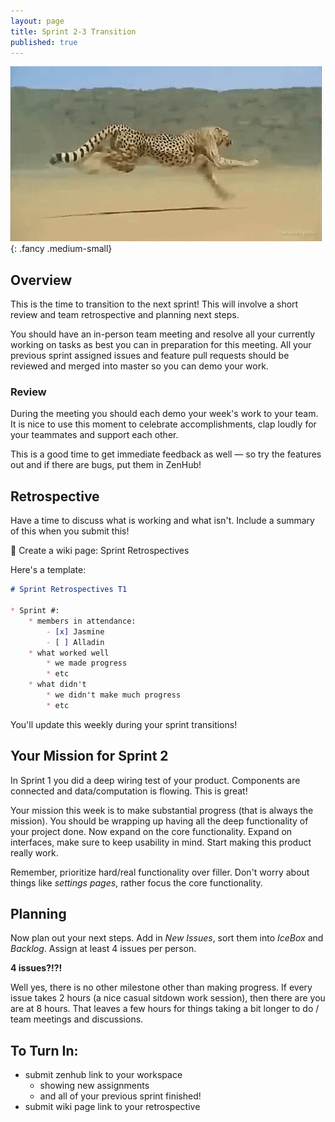 ```yaml
---
layout: page
title: Sprint 2-3 Transition
published: true
---
```



![](img/cheetah.gif){: .fancy .medium-small}


## Overview 

This is the time to transition to the next sprint!  This will involve a short review and team retrospective and planning next steps. 

You should have an in-person team meeting and resolve all your currently working on tasks as best you can in preparation for this meeting.  All your previous sprint assigned issues and feature pull requests should be reviewed and merged into master so you can demo your work.


### Review

During the meeting you should each demo your week's work to your team. It is nice to use this moment to celebrate accomplishments, clap loudly for your teammates and support each other.

This is a good time to get immediate feedback as well — so try the features out and if there are bugs, put them in ZenHub!

## Retrospective 

Have a time to discuss what is working and what isn't.  Include a summary of this when you submit this!

🚀 Create a wiki page:  Sprint Retrospectives

Here's a template:

```markdown
# Sprint Retrospectives T1

* Sprint #: 
    * members in attendance:
        - [x] Jasmine
        - [ ] Alladin
    * what worked well
        * we made progress
        * etc
    * what didn't
        * we didn't make much progress
        * etc

```

You'll update this weekly during your sprint transitions! 


## Your Mission for Sprint 2

In Sprint 1 you did a deep wiring test of your product. Components are connected and data/computation is flowing. This is great!

Your mission this week is to make substantial progress (that is always the mission).  You should be wrapping up having all the deep functionality of your project done.  Now expand on the core functionality. Expand on interfaces, make sure to keep usability in mind. Start making this product really work.  

Remember, prioritize hard/real functionality over filler. Don't worry about things like *settings pages*, rather focus the core functionality. 

## Planning

Now plan out your next steps.  Add in *New Issues*, sort them into *IceBox* and *Backlog*.  Assign at least 4 issues per person.

**4 issues?!?!**

Well yes, there is no other milestone other than making progress. If every issue takes 2 hours (a nice casual sitdown work session), then there are you are at 8 hours. That leaves a few hours for things taking a bit longer to do / team meetings and discussions.



## To Turn In:
* submit zenhub link to your workspace
    * showing new assignments
    * and all of your previous sprint finished!
* submit wiki page link to your retrospective